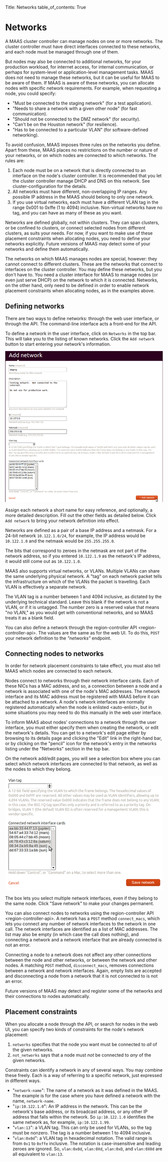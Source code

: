 Title: Networks
table_of_contents: True

# Networks

A MAAS cluster controller can manage nodes on one or more networks. The cluster
controller must have direct interfaces connected to these networks,
and each node must be managed through one of them.

But nodes may also be connected to additional networks, for your production
workload, for internet access, for internal communication, or perhaps for
system-level or application-level management tasks. MAAS does not need to
manage these networks, but it can be useful for MAAS to be aware of them. If
MAAS is aware of these networks, you can allocate nodes with specific network
requirements. For example, when requesting a node, you could specify:

- "Must be connected to the staging network" (for a test application).
- "Needs to share a network with a given other node" (for fast
  communication).
- "Should not be connected to the DMZ network" (for security).
- "Can't be on the Houston network" (for resilience).
- "Has to be connected to a particular VLAN" (for software-defined
  networking).

To avoid confusion, MAAS imposes three rules on the networks you define. Apart
from these, MAAS places no restrictions on the number or nature of your
networks, or on which nodes are connected to which networks. The rules are:

1.  Each node must be on a network that is directly connected to an interface
    on the node's cluster controller. It is recommended that you let the
    cluster controller manage DHCP and DNS on this network. See
    cluster-configuration for the details.
1.  All networks must have different, non-overlapping IP ranges. Any possible
    IP address in the MAAS should belong to only one network.
1.  If you use virtual networks, each must have a different VLAN tag in the
    range 0x001 to 0xffe (1 to 4094) inclusive. Non-virtual networks have no
    tag, and you can have as many of these as you want.

Networks are defined globally, not within clusters. They can span clusters, or
be confined to clusters, or connect selected nodes from different clusters, as
suits your needs. For now, if you want to make use of these placement
constraints when allocating nodes, you need to define your networks explicitly.
Future versions of MAAS may detect some of your networks and define them
automatically.

The networks on which MAAS manages nodes are special, however: they cannot
connect to different clusters. These are the networks that connect to
interfaces on the cluster controller. You may define these networks, but you
don't have to. You need a cluster interface for MAAS to manage nodes (or even
just serve DHCP) on the network to which it is connected. Networks, on the
other hand, only need to be defined in order to enable network placement
constraints when allocating nodes, as in the examples above.

## Defining networks

There are two ways to define networks: through the web user interface, or
through the API. The command-line interface acts a front-end for the API.

To define a network in the user interface, click on `Networks` in the top bar.
This will take you to the listing of known networks. Click the `Add network`
button to start entering your network's information.

![image](media/1.9_add-network.png)

Assign each network a short name for easy reference, and optionally, a more
detailed description. Fill out the other fields as detailed below. Click
`Add network` to bring your network definition into effect.

Networks are defined as a pair of a base IP address and a netmask. For a
24-bit network `10.122.1.0/24`, for example, the IP address would be
`10.122.1.0` and the netmask would be `255.255.255.0`.

The bits that correspond to zeroes in the netmask are not part of the network
address, so if you entered `10.122.1.9` as the network's IP address, it would
still come out as `10.122.1.0`.

MAAS also supports virtual networks, or VLANs. Multiple VLANs can share the
same underlying physical network. A "tag" on each network packet tells the
infrastructure on which of the VLANs the packet is travelling. Each VLAN is
effectively a separate network.

The VLAN tag is a number between 1 and 4094 inclusive, as dictated by the
underlying technical standard. Leave this blank if the network is not a VLAN,
or if it is untagged. The number zero is a reserved value that means "no
VLAN," as you would get with conventional networks, and so MAAS treats it as a
blank field.

You can also define a network through the
region-controller API &lt;region-controller-api&gt;. The values are the same
as for the web UI. To do this, `POST` your network definition to the
*"networks"* endpoint.

## Connecting nodes to networks

In order for network placement constraints to take effect, you must also tell
MAAS which nodes are connected to each network.

Nodes connect to networks through their network interface cards. Each of these
NICs has a MAC address, and so, a connection between a node and a network is
associated with one of the node's MAC addresses. The network interface and its
MAC address must be registered with MAAS before it can be attached to a
network. A node's network interfaces are normally registered
automatically when the node is enlisted &lt;auto-enlist&gt;, but in some
situations you may need to do this manually in the web user interface.

To inform MAAS about nodes' connections to a network through the user
interface, you must either specify them when creating the network, or edit the
network's details. You can get to a network's edit page either by browsing to
its details page and clicking the "Edit" link in the right-hand bar, or by
clicking on the "pencil" icon for the network's entry in the networks listing
under the "Networks" section in the top bar.

On the network add/edit pages, you will see a selection box where you can
select which network interfaces are connected to that network, as well as the
nodes to which they belong.

![image](media/1.9_connect-nodes-to-network.png)

The box lets you select multiple network interfaces, even if they belong to
the same node. Click "Save network" to make your changes permanent.

You can also connect nodes to networks using the
region-controller API &lt;region-controller-api&gt;. A network has a `POST`
method `connect_macs`, which lets you connect any number of network interfaces
to the network in one call. The network interfaces are identified as a list of
MAC addresses. The list may also be empty (in which case the call does
nothing), and connecting a network and a network interface that are already
connected is not an error.

Connecting a node to a network does not affect any other connections between
the node and other networks, or between the network and other nodes. A
matching `POST` method, `disconnect_macs`, removes connections between a
network and network interfaces. Again, empty lists are accepted and
disconnecting a node from a network that it is not connected to is not an
error.

Future versions of MAAS may detect and register some of the networks and their
connections to nodes automatically.

## Placement constraints

When you allocate a node through the API, or search for nodes in the web UI,
you can specify two kinds of constraints for the node's network placement:

1.  `networks` specifies that the node you want must be connected to *all* of
    the given networks.
1.  `not_networks` says that a node must *not* be connected to *any* of the
    given networks.

Constraints can identify a network in any of several ways. You may combine
these freely. Each is a way of referring to a specific network, just expressed
in different ways.

- "`network-name`": The name of a network as it was defined in the MAAS. The
  example is for the case where you have defined a network with the name,
  `network-name`.
- "`ip:10.122.1.0`": An IP address in the network. This can be the network's
  base address, or its broadcast address, or any other IP address that falls
  within the network. So `ip:10.122.1.0` identifies the same network as, for
  example, `ip:10.122.1.99`.
- "`vlan:13`": a VLAN tag. This can only be used for VLANs, so the tag must
  be nonzero. The tag is a number between 1 to 4094 inclusive.
- "`vlan:0x0d`": a VLAN tag in hexadecimal notation. The valid range is from
  `0x1` to `0xffe` inclusive. The notation is case-insensitive and leading
  zeroes are ignored. So, `vlan:0x0d`, `vlan:0Xd`, `vlan:0xD`, and
  `vlan:0X0d` are all equivalent to `vlan:13`.

